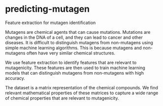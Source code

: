 # predicting-mutagen
Feature extraction for mutagen identification

Mutagens are chemical agents that can cause mutations. Mutations are changes in the DNA of a cell, and they can lead to cancer and other diseases. It is difficult to distinguish mutagens from non-mutagens using simple machine learning algorithms. This is because mutagens and non-mutagens often have very similar chemical structures.

We use feature extraction to identify features that are relevant to mutagenicity. These features are then used to train machine learning models that can distinguish mutagens from non-mutagens with high accuracy.

The dataset is a matrix representation of the chemical compounds. We find relevant mathematical properties of these matrices to capture a wide range of chemical properties that are relevant to mutagenicity.
